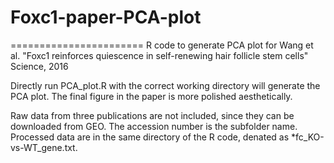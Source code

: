 # Foxc1-paper-PCA-plot
=======================
R code to generate PCA plot for Wang et al. "Foxc1 reinforces quiescence in self-renewing hair follicle stem cells" Science, 2016

Directly run PCA_plot.R with the correct working directory will generate the PCA plot. The final figure in the paper is more polished aesthetically.

Raw data from three publications are not included, since they can be downloaded from GEO. The accession number is the subfolder name. Processed data are in the same directory of the R code, denated as *fc_KO-vs-WT_gene.txt.
